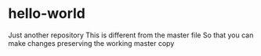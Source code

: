 # hello-world
Just another repository
This is different from the master file
So that you can make changes preserving the working master copy
